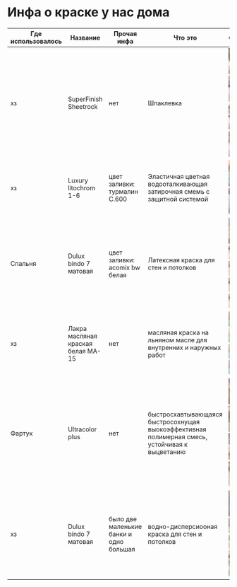 # Инфа о краске у нас дома

| Где использовалось | Название                           | Прочая инфа                             | Что это                                                                                        | Фотки                                                                                                                                                                                                        |
| ------------------ | ---------------------------------- | --------------------------------------- | ---------------------------------------------------------------------------------------------- | ------------------------------------------------------------------------------------------------------------------------------------------------------------------------------------------------------------ |
| хз                 | SuperFinish Sheetrock              | нет                                     | Шпаклевка                                                                                      | <img src="./res/1/1.jpg" width="100"  /> <img src="./res/1/2.jpg" width="100"  /> <img src="./res/1/3.jpg" width="100"  /> <img src="./res/1/4.jpg" width="100"  />                                          |
| хз                 | Luxury litochrom 1-6               | цвет заливки: турмалин C.600            | Эластичная цветная водооталкивающая затирочная смемь с защитной системой                       | <img src="./res/2/1.jpg" width="100"  /> <img src="./res/2/2.jpg" width="100"  />                                                                                                                            |
| Cпальня            | Dulux bindo 7 матовая              | цвет заливки: acomix bw белая           | Латексная краска для стен и потолков                                                           | <img src="./res/3/1.jpg" width="100"  /> <img src="./res/3/2.jpg" width="100"  /> <img src="./res/3/3.jpg" width="100"  /> <img src="./res/3/4.jpg" width="100"  /> <img src="./res/3/5.jpg" width="100"  /> |
| хз                 | Лакра масляная краская белая MA-15 | нет                                     | масляная краска на льняном масле для внутренних и наружных работ                               | <img src="./res/4/1.jpg" width="100"  /> <img src="./res/4/2.jpg" width="100"  /> <img src="./res/4/3.jpg" width="100"  /> <img src="./res/4/4.jpg" width="100"  />                                          |
| Фартук             | Ultracolor plus                    | нет                                     | быстросхавтывающаяся быстросохнущая выокоэффективная полимерная смесь, устойчивая к выцветанию | <img src="./res/5/1.jpg" width="100"  /> <img src="./res/5/2.jpg" width="100"  /> <img src="./res/5/3.jpg" width="100"  /> <img src="./res/5/4.jpg" width="100"  />                                          |
| хз                 | Dulux bindo 7 матовая              | было две маленькие банки и одно большая | водно-дисперсиооная краска для стен и потолков                                                 | <img src="./res/6/1.jpg" width="100"  /> <img src="./res/6/2.jpg" width="100"  /> <img src="./res/6/3.jpg" width="100"  /> <img src="./res/6/4.jpg" width="100"  />                                          |
